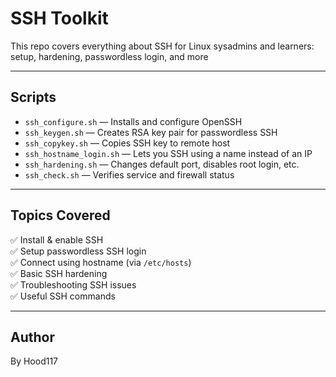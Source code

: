 # SSH Toolkit

This repo covers everything about SSH for Linux sysadmins and learners: setup, hardening, passwordless login, and more

---

##  Scripts

- `ssh_configure.sh` — Installs and configure OpenSSH
- `ssh_keygen.sh` — Creates RSA key pair for passwordless SSH
- `ssh_copykey.sh` — Copies SSH key to remote host
- `ssh_hostname_login.sh` — Lets you SSH using a name instead of an IP
- `ssh_hardening.sh` — Changes default port, disables root login, etc.
- `ssh_check.sh` — Verifies service and firewall status

---

##  Topics Covered

✅ Install & enable SSH  
✅ Setup passwordless SSH login  
✅ Connect using hostname (via `/etc/hosts`)  
✅ Basic SSH hardening  
✅ Troubleshooting SSH issues  
✅ Useful SSH commands

---

##  Author
By Hood117

